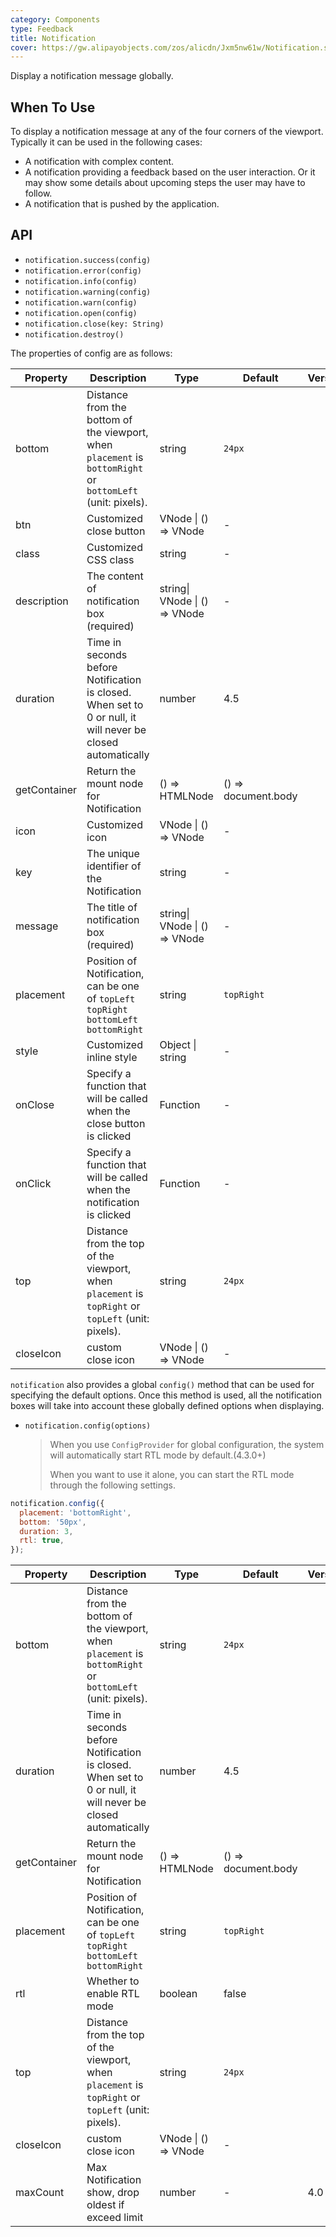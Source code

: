 ```yaml
---
category: Components
type: Feedback
title: Notification
cover: https://gw.alipayobjects.com/zos/alicdn/Jxm5nw61w/Notification.svg
---
```


Display a notification message globally.

## When To Use

To display a notification message at any of the four corners of the viewport. Typically it can be used in the following cases:

- A notification with complex content.
- A notification providing a feedback based on the user interaction. Or it may show some details about upcoming steps the user may have to follow.
- A notification that is pushed by the application.

## API

- `notification.success(config)`
- `notification.error(config)`
- `notification.info(config)`
- `notification.warning(config)`
- `notification.warn(config)`
- `notification.open(config)`
- `notification.close(key: String)`
- `notification.destroy()`

The properties of config are as follows:

| Property | Description | Type | Default | Version |
| --- | --- | --- | --- | --- |
| bottom | Distance from the bottom of the viewport, when `placement` is `bottomRight` or `bottomLeft` (unit: pixels). | string | `24px` |  |
| btn | Customized close button | VNode \| () => VNode | - |  |
| class | Customized CSS class | string | - |  |
| description | The content of notification box (required) | string\| VNode \| () => VNode | - |  |
| duration | Time in seconds before Notification is closed. When set to 0 or null, it will never be closed automatically | number | 4.5 |  |
| getContainer | Return the mount node for Notification | () => HTMLNode | () => document.body |  |
| icon | Customized icon | VNode \| () => VNode | - |  |
| key | The unique identifier of the Notification | string | - |  |
| message | The title of notification box (required) | string\| VNode \| () => VNode | - |  |
| placement | Position of Notification, can be one of `topLeft` `topRight` `bottomLeft` `bottomRight` | string | `topRight` |  |
| style | Customized inline style | Object \| string | - |  |
| onClose | Specify a function that will be called when the close button is clicked | Function | - |  |
| onClick | Specify a function that will be called when the notification is clicked | Function | - |  |
| top | Distance from the top of the viewport, when `placement` is `topRight` or `topLeft` (unit: pixels). | string | `24px` |  |
| closeIcon | custom close icon | VNode \| () => VNode | - |  |

`notification` also provides a global `config()` method that can be used for specifying the default options. Once this method is used, all the notification boxes will take into account these globally defined options when displaying.

- `notification.config(options)`

  > When you use `ConfigProvider` for global configuration, the system will automatically start RTL mode by default.(4.3.0+)
  >
  > When you want to use it alone, you can start the RTL mode through the following settings.

```js
notification.config({
  placement: 'bottomRight',
  bottom: '50px',
  duration: 3,
  rtl: true,
});
```

| Property | Description | Type | Default | Version |
| --- | --- | --- | --- | --- |
| bottom | Distance from the bottom of the viewport, when `placement` is `bottomRight` or `bottomLeft` (unit: pixels). | string | `24px` |  |
| duration | Time in seconds before Notification is closed. When set to 0 or null, it will never be closed automatically | number | 4.5 |  |
| getContainer | Return the mount node for Notification | () => HTMLNode | () => document.body |  |
| placement | Position of Notification, can be one of `topLeft` `topRight` `bottomLeft` `bottomRight` | string | `topRight` |  |
| rtl | Whether to enable RTL mode | boolean | false |  |
| top | Distance from the top of the viewport, when `placement` is `topRight` or `topLeft` (unit: pixels). | string | `24px` |  |
| closeIcon | custom close icon | VNode \| () => VNode | - |  |
| maxCount | Max Notification show, drop oldest if exceed limit | number | - | 4.0 |
